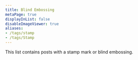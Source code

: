 ```yaml
---
title: Blind Embossing
metaPage: true
displayInList: false
disableImageViewer: true
aliases:
- /tags/stamp
- /tags/Stamp
---
```


This list contains posts with a stamp mark or blind embossing.
